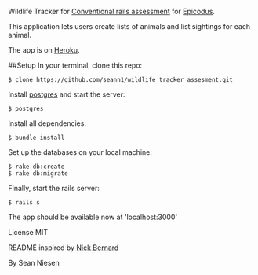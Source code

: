 Wildlife Tracker for [Conventional rails assessment](http://www.learnhowtoprogram.com/lessons/conventional-rails-assessment) for [Epicodus](http://www.epicodus.com/).

This application lets users create lists of animals and list sightings for each animal.

The app is on [Heroku](http://wildlife-assesment.herokuapp.com/).

##Setup
In your terminal, clone this repo:

```console
$ clone https://github.com/seann1/wildlife_tracker_assesment.git
```

Install [postgres](http://www.postgresql.org/download/) and start the server:

```console
$ postgres
```
Install all dependencies:

```console
$ bundle install
```

Set up the databases on your local machine:

```console
$ rake db:create
$ rake db:migrate
```

Finally, start the rails server:

```console
$ rails s
```
The app should be available now at 'localhost:3000'

License
MIT

README inspired by [Nick Bernard](http://nrbernard.com)

By Sean Niesen
